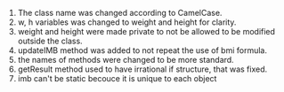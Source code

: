 1. The class name was changed according to CamelCase.
2. w, h variables was changed to weight and height for clarity.
3. weight and height were made private to not be allowed to be modified outside the class.
4. updateIMB method was added to not repeat the use of bmi formula.
5. the names of methods were changed to be more standard.
6. getResult method used to have irrational if structure, that was fixed.
7. imb can't be static becouce it is unique to each object
